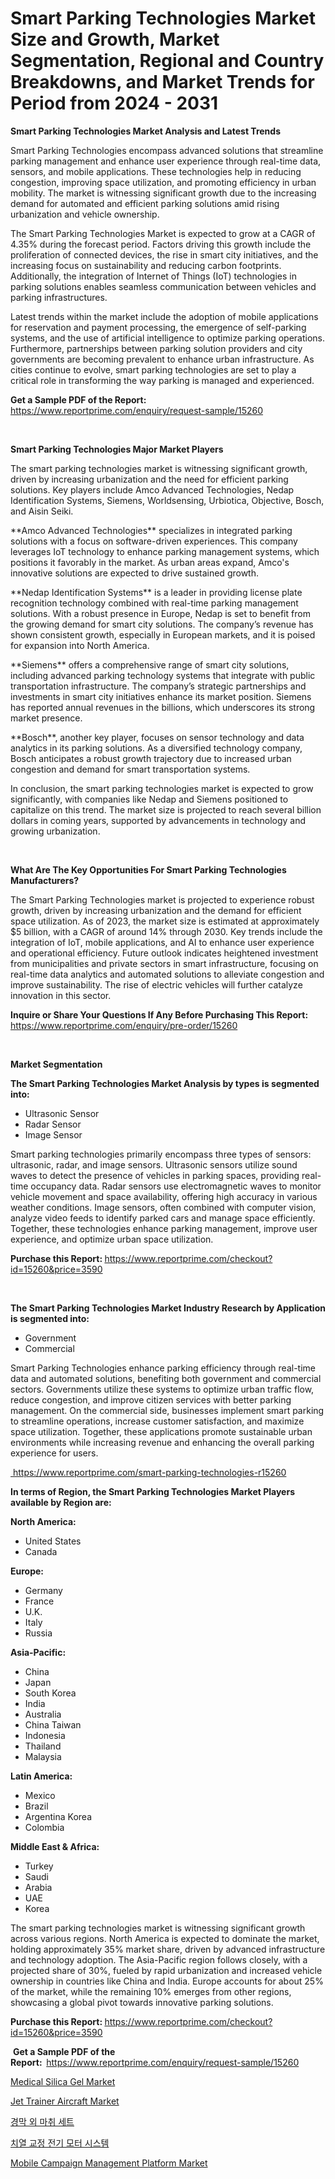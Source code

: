 <p><h1>Smart Parking Technologies Market Size and Growth, Market Segmentation, Regional and Country Breakdowns, and Market Trends for Period from 2024 -  2031</h1></p><p><strong>Smart Parking Technologies Market Analysis and Latest Trends</strong></p>
<p><p>Smart Parking Technologies encompass advanced solutions that streamline parking management and enhance user experience through real-time data, sensors, and mobile applications. These technologies help in reducing congestion, improving space utilization, and promoting efficiency in urban mobility. The market is witnessing significant growth due to the increasing demand for automated and efficient parking solutions amid rising urbanization and vehicle ownership.</p><p>The Smart Parking Technologies Market is expected to grow at a CAGR of 4.35% during the forecast period. Factors driving this growth include the proliferation of connected devices, the rise in smart city initiatives, and the increasing focus on sustainability and reducing carbon footprints. Additionally, the integration of Internet of Things (IoT) technologies in parking solutions enables seamless communication between vehicles and parking infrastructures.</p><p>Latest trends within the market include the adoption of mobile applications for reservation and payment processing, the emergence of self-parking systems, and the use of artificial intelligence to optimize parking operations. Furthermore, partnerships between parking solution providers and city governments are becoming prevalent to enhance urban infrastructure. As cities continue to evolve, smart parking technologies are set to play a critical role in transforming the way parking is managed and experienced.</p></p>
<p><strong>Get a Sample PDF of the Report:&nbsp;</strong> <a href="https://www.reportprime.com/enquiry/request-sample/15260">https://www.reportprime.com/enquiry/request-sample/15260</a></p>
<p>&nbsp;</p>
<p><strong>Smart Parking Technologies Major Market Players</strong></p>
<p><p>The smart parking technologies market is witnessing significant growth, driven by increasing urbanization and the need for efficient parking solutions. Key players include Amco Advanced Technologies, Nedap Identification Systems, Siemens, Worldsensing, Urbiotica, Objective, Bosch, and Aisin Seiki.</p><p>**Amco Advanced Technologies** specializes in integrated parking solutions with a focus on software-driven experiences. This company leverages IoT technology to enhance parking management systems, which positions it favorably in the market. As urban areas expand, Amco's innovative solutions are expected to drive sustained growth.</p><p>**Nedap Identification Systems** is a leader in providing license plate recognition technology combined with real-time parking management solutions. With a robust presence in Europe, Nedap is set to benefit from the growing demand for smart city solutions. The company’s revenue has shown consistent growth, especially in European markets, and it is poised for expansion into North America.</p><p>**Siemens** offers a comprehensive range of smart city solutions, including advanced parking technology systems that integrate with public transportation infrastructure. The company’s strategic partnerships and investments in smart city initiatives enhance its market position. Siemens has reported annual revenues in the billions, which underscores its strong market presence.</p><p>**Bosch**, another key player, focuses on sensor technology and data analytics in its parking solutions. As a diversified technology company, Bosch anticipates a robust growth trajectory due to increased urban congestion and demand for smart transportation systems.</p><p>In conclusion, the smart parking technologies market is expected to grow significantly, with companies like Nedap and Siemens positioned to capitalize on this trend. The market size is projected to reach several billion dollars in coming years, supported by advancements in technology and growing urbanization.</p></p>
<p>&nbsp;</p>
<p><strong>What Are The Key Opportunities For Smart Parking Technologies Manufacturers?</strong></p>
<p><p>The Smart Parking Technologies market is projected to experience robust growth, driven by increasing urbanization and the demand for efficient space utilization. As of 2023, the market size is estimated at approximately $5 billion, with a CAGR of around 14% through 2030. Key trends include the integration of IoT, mobile applications, and AI to enhance user experience and operational efficiency. Future outlook indicates heightened investment from municipalities and private sectors in smart infrastructure, focusing on real-time data analytics and automated solutions to alleviate congestion and improve sustainability. The rise of electric vehicles will further catalyze innovation in this sector.</p></p>
<p><strong>Inquire or Share Your Questions If Any Before Purchasing This Report:</strong> <a href="https://www.reportprime.com/enquiry/pre-order/15260">https://www.reportprime.com/enquiry/pre-order/15260</a></p>
<p>&nbsp;</p>
<p><strong>Market Segmentation</strong></p>
<p><strong>The Smart Parking Technologies Market Analysis by types is segmented into:</strong></p>
<p><ul><li>Ultrasonic Sensor</li><li>Radar Sensor</li><li>Image Sensor</li></ul></p>
<p><p>Smart parking technologies primarily encompass three types of sensors: ultrasonic, radar, and image sensors. Ultrasonic sensors utilize sound waves to detect the presence of vehicles in parking spaces, providing real-time occupancy data. Radar sensors use electromagnetic waves to monitor vehicle movement and space availability, offering high accuracy in various weather conditions. Image sensors, often combined with computer vision, analyze video feeds to identify parked cars and manage space efficiently. Together, these technologies enhance parking management, improve user experience, and optimize urban space utilization.</p></p>
<p><strong>Purchase this Report:&nbsp;</strong><a href="https://www.reportprime.com/checkout?id=15260&price=3590">https://www.reportprime.com/checkout?id=15260&price=3590</a></p>
<p>&nbsp;</p>
<p><strong>The Smart Parking Technologies Market Industry Research by Application is segmented into:</strong></p>
<p><ul><li>Government</li><li>Commercial</li></ul></p>
<p><p>Smart Parking Technologies enhance parking efficiency through real-time data and automated solutions, benefiting both government and commercial sectors. Governments utilize these systems to optimize urban traffic flow, reduce congestion, and improve citizen services with better parking management. On the commercial side, businesses implement smart parking to streamline operations, increase customer satisfaction, and maximize space utilization. Together, these applications promote sustainable urban environments while increasing revenue and enhancing the overall parking experience for users.</p></p>
<p><a href="https://www.reportprime.com/smart-parking-technologies-r15260">&nbsp;https://www.reportprime.com/smart-parking-technologies-r15260</a></p>
<p><strong>In terms of Region, the Smart Parking Technologies Market Players available by Region are:</strong></p>
<p>
    <p> <strong> North America: </strong>
        <ul>
            <li>United States</li>
            <li>Canada</li>
        </ul>
        </p> 
    <p> <strong> Europe: </strong>
        <ul>
            <li>Germany</li>
            <li>France</li>
            <li>U.K.</li>
            <li>Italy</li>
            <li>Russia</li>
        </ul>
        </p> 
    <p> <strong> Asia-Pacific: </strong>
        <ul>
            <li>China</li>
            <li>Japan</li>
            <li>South Korea</li>
            <li>India</li>
            <li>Australia</li>
            <li>China Taiwan</li>
            <li>Indonesia</li>
            <li>Thailand</li>
            <li>Malaysia</li>
        </ul>
        </p> 
    <p> <strong> Latin America: </strong>
        <ul>
            <li>Mexico</li>
            <li>Brazil</li>
            <li>Argentina Korea</li>
            <li>Colombia</li>
        </ul>
        </p> 
    <p> <strong> Middle East & Africa: </strong>
        <ul>
            <li>Turkey</li>
            <li>Saudi</li>
            <li>Arabia</li>
            <li>UAE</li>
            <li>Korea</li>
        </ul>
    </p>
    </p>
<p><p>The smart parking technologies market is witnessing significant growth across various regions. North America is expected to dominate the market, holding approximately 35% market share, driven by advanced infrastructure and technology adoption. The Asia-Pacific region follows closely, with a projected share of 30%, fueled by rapid urbanization and increased vehicle ownership in countries like China and India. Europe accounts for about 25% of the market, while the remaining 10% emerges from other regions, showcasing a global pivot towards innovative parking solutions.</p></p>
<p><strong>Purchase this Report: </strong><a href="https://www.reportprime.com/checkout?id=15260&price=3590">https://www.reportprime.com/checkout?id=15260&price=3590</a></p>
<p>&nbsp;<strong>Get a Sample PDF of the Report:&nbsp;&nbsp;</strong><a href="https://www.reportprime.com/enquiry/request-sample/15260">https://www.reportprime.com/enquiry/request-sample/15260</a></p>
<p><strong></strong></p>
<p><p><a href="https://www.linkedin.com/pulse/insights-medical-silica-gel-market-size-which-expanding-147-cagr-joyfe?trackingId=mkNtHfCbTwWkl33d0Eat8g%3D%3D">Medical Silica Gel Market</a></p><p><a href="https://issuu.com/reportprime-2/docs/jet-trainer-aircraft-market-size-20_ef8f809ca50f21">Jet Trainer Aircraft Market</a></p><p><a href="https://medium.com/@macking460/epidural-anesthesia-sets-market-%EC%9D%98-%EA%B8%80%EB%A1%9C%EB%B2%8C-%EC%8B%9C%EC%9E%A5-%EA%B0%9C%EC%9A%94%EB%8A%94-%EC%A0%84-%EC%84%B8%EA%B3%84-%EB%B0%8F-%EC%A3%BC%EC%9A%94-%EC%8B%9C%EC%9E%A5%EC%9D%98-%EC%82%B0%EC%97%85%EC%97%90-%EC%98%81%ED%96%A5%EC%9D%84-%EB%AF%B8%EC%B9%98%EB%8A%94-%EC%A3%BC%EC%9A%94-%ED%8A%B8%EB%A0%8C%EB%93%9C%EC%97%90-%EB%8C%80%ED%95%9C-%EB%8F%85%ED%8A%B9%ED%95%9C-%EA%B4%80%EC%A0%90%EC%9D%84-%EC%A0%9C%EA%B3%B5%ED%95%A9%EB%8B%88%EB%8B%A4-d55310f0d5f1">경막 외 마취 세트</a></p><p><a href="https://medium.com/@macking460/endodontic-electric-motor-system-market-%EC%9D%98-%EA%B8%80%EB%A1%9C%EB%B2%8C-%EC%8B%9C%EC%9E%A5-%EA%B0%9C%EC%9A%94%EB%8A%94-%EC%A0%84-%EC%84%B8%EA%B3%84-%EB%B0%8F-%EC%A3%BC%EC%9A%94-%EC%8B%9C%EC%9E%A5%EC%9D%98-%EC%82%B0%EC%97%85%EC%97%90-%EC%98%81%ED%96%A5%EC%9D%84-%EB%AF%B8%EC%B9%98%EB%8A%94-%EC%A3%BC%EC%9A%94-%ED%8A%B8%EB%A0%8C%EB%93%9C%EC%97%90-%EB%8C%80%ED%95%9C-%EB%8F%85%ED%8A%B9%ED%95%9C-%EA%B4%80%EC%A0%90%EC%9D%84-205bcd8efffb">치열 교정 전기 모터 시스템</a></p><p><a href="https://github.com/MelgarBasny/Market-Research-Report-List-1/blob/main/mobile-campaign-management-platform-market.md">Mobile Campaign Management Platform Market</a></p></p>